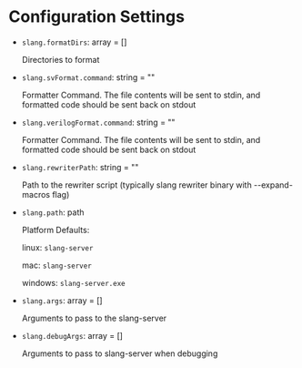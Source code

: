 # Configuration Settings

- `slang.formatDirs`: array = []

  Directories to format

- `slang.svFormat.command`: string = ""

  Formatter Command. The file contents will be sent to stdin, and formatted code should be sent back on stdout

- `slang.verilogFormat.command`: string = ""

  Formatter Command. The file contents will be sent to stdin, and formatted code should be sent back on stdout

- `slang.rewriterPath`: string = ""

  Path to the rewriter script (typically slang rewriter binary with --expand-macros flag)

- `slang.path`: path

  Platform Defaults:

  linux: `slang-server`

  mac: `slang-server`

  windows: `slang-server.exe`

- `slang.args`: array = []

  Arguments to pass to the slang-server

- `slang.debugArgs`: array = []

  Arguments to pass to slang-server when debugging
